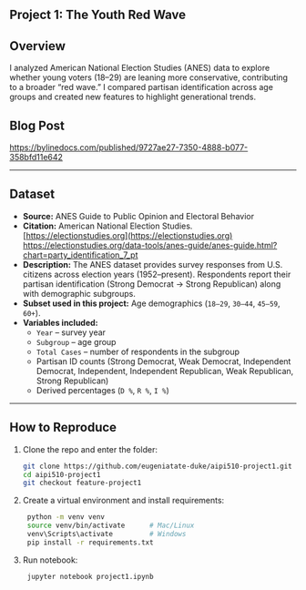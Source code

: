 ## Project 1: The Youth Red Wave

## Overview  
I analyzed American National Election Studies (ANES) data to explore whether young voters (18–29) are leaning more conservative, contributing to a broader “red wave.” I compared partisan identification across age groups and created new features to highlight generational trends.  

## Blog Post 
https://bylinedocs.com/published/9727ae27-7350-4888-b077-358bfd11e642 

---

## Dataset  
- **Source:** ANES Guide to Public Opinion and Electoral Behavior  
- **Citation:** American National Election Studies. [https://electionstudies.org](https://electionstudies.org) https://electionstudies.org/data-tools/anes-guide/anes-guide.html?chart=party_identification_7_pt 
- **Description:** The ANES dataset provides survey responses from U.S. citizens across election years (1952–present). Respondents report their partisan identification (Strong Democrat → Strong Republican) along with demographic subgroups.  
- **Subset used in this project:** Age demographics (`18–29`, `30–44`, `45–59`, `60+`).  
- **Variables included:**  
  - `Year` – survey year  
  - `Subgroup` – age group  
  - `Total Cases` – number of respondents in the subgroup  
  - Partisan ID counts (Strong Democrat, Weak Democrat, Independent Democrat, Independent, Independent Republican, Weak Republican, Strong Republican)  
  - Derived percentages (`D %`, `R %`, `I %`)  
---

## How to Reproduce  
1. Clone the repo and enter the folder:  
   ```bash
   git clone https://github.com/eugeniatate-duke/aipi510-project1.git
   cd aipi510-project1
   git checkout feature-project1

2. Create a virtual environment and install requirements:
   ```bash
    python -m venv venv
    source venv/bin/activate      # Mac/Linux  
    venv\Scripts\activate         # Windows  
    pip install -r requirements.txt

4. Run notebook:
   ```bash
    jupyter notebook project1.ipynb


